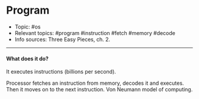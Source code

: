 # Program

- Topic: #os
- Relevant topics: #program #instruction #fetch #memory #decode
- Info sources: Three Easy Pieces, ch. 2.

---

#### What does it do?

It executes instructions (billions per second). 

Processor fetches an instruction from memory, decodes it and executes. Then it moves on to the next instruction. Von Neumann model of computing.